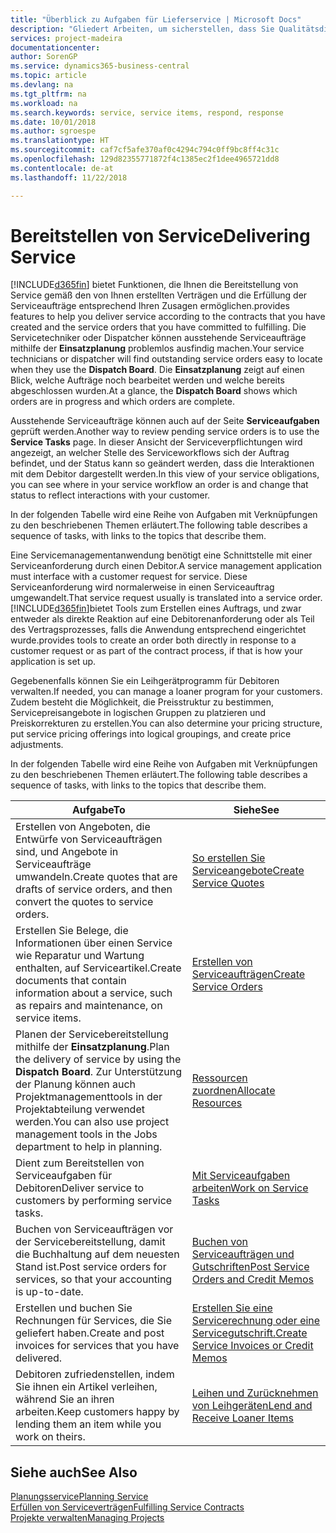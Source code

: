 ```yaml
---
title: "Überblick zu Aufgaben für Lieferservice | Microsoft Docs"
description: "Gliedert Arbeiten, um sicherstellen, dass Sie Qualitätsdienst liefern und Verträgen mit Debitoren gerecht werden."
services: project-madeira
documentationcenter: 
author: SorenGP
ms.service: dynamics365-business-central
ms.topic: article
ms.devlang: na
ms.tgt_pltfrm: na
ms.workload: na
ms.search.keywords: service, service items, respond, response
ms.date: 10/01/2018
ms.author: sgroespe
ms.translationtype: HT
ms.sourcegitcommit: caf7cf5afe370af0c4294c794c0ff9bc8ff4c31c
ms.openlocfilehash: 129d82355771872f4c1385ec2f1dee4965721dd8
ms.contentlocale: de-at
ms.lasthandoff: 11/22/2018

---
```

# <a name="delivering-service"></a><span data-ttu-id="74458-103">Bereitstellen von Service</span><span class="sxs-lookup"><span data-stu-id="74458-103">Delivering Service</span></span>
[!INCLUDE[d365fin](includes/d365fin_md.md)] <span data-ttu-id="74458-104">bietet Funktionen, die Ihnen die Bereitstellung von Service gemäß den von Ihnen erstellten Verträgen und die Erfüllung der Serviceaufträge entsprechend Ihren Zusagen ermöglichen.</span><span class="sxs-lookup"><span data-stu-id="74458-104">provides features to help you deliver service according to the contracts that you have created and the service orders that you have committed to fulfilling.</span></span> <span data-ttu-id="74458-105">Die Servicetechniker oder Dispatcher können ausstehende Serviceaufträge mithilfe der **Einsatzplanung** problemlos ausfindig machen.</span><span class="sxs-lookup"><span data-stu-id="74458-105">Your service technicians or dispatcher will find outstanding service orders easy to locate when they use the **Dispatch Board**.</span></span> <span data-ttu-id="74458-106">Die **Einsatzplanung** zeigt auf einen Blick, welche Aufträge noch bearbeitet werden und welche bereits abgeschlossen wurden.</span><span class="sxs-lookup"><span data-stu-id="74458-106">At a glance, the **Dispatch Board** shows which orders are in progress and which orders are complete.</span></span>  
  
<span data-ttu-id="74458-107">Ausstehende Serviceaufträge können auch auf der Seite **Serviceaufgaben** geprüft werden.</span><span class="sxs-lookup"><span data-stu-id="74458-107">Another way to review pending service orders is to use the **Service Tasks** page.</span></span> <span data-ttu-id="74458-108">In dieser Ansicht der Serviceverpflichtungen wird angezeigt, an welcher Stelle des Serviceworkflows sich der Auftrag befindet, und der Status kann so geändert werden, dass die Interaktionen mit dem Debitor dargestellt werden.</span><span class="sxs-lookup"><span data-stu-id="74458-108">In this view of your service obligations, you can see where in your service workflow an order is and change that status to reflect interactions with your customer.</span></span>  
  
<span data-ttu-id="74458-109">In der folgenden Tabelle wird eine Reihe von Aufgaben mit Verknüpfungen zu den beschriebenen Themen erläutert.</span><span class="sxs-lookup"><span data-stu-id="74458-109">The following table describes a sequence of tasks, with links to the topics that describe them.</span></span>   

<span data-ttu-id="74458-110">Eine Servicemanagementanwendung benötigt eine Schnittstelle mit einer Serviceanforderung durch einen Debitor.</span><span class="sxs-lookup"><span data-stu-id="74458-110">A service management application must interface with a customer request for service.</span></span> <span data-ttu-id="74458-111">Diese Serviceanforderung wird normalerweise in einen Serviceauftrag umgewandelt.</span><span class="sxs-lookup"><span data-stu-id="74458-111">That service request usually is translated into a service order.</span></span> [!INCLUDE[d365fin](includes/d365fin_md.md)]<span data-ttu-id="74458-112">bietet Tools zum Erstellen eines Auftrags, und zwar entweder als direkte Reaktion auf eine Debitorenanforderung oder als Teil des Vertragsprozesses, falls die Anwendung entsprechend eingerichtet wurde.</span><span class="sxs-lookup"><span data-stu-id="74458-112">provides tools to create an order both directly in response to a customer request or as part of the contract process, if that is how your application is set up.</span></span>  
  
<span data-ttu-id="74458-113">Gegebenenfalls können Sie ein Leihgerätprogramm für Debitoren verwalten.</span><span class="sxs-lookup"><span data-stu-id="74458-113">If needed, you can manage a loaner program for your customers.</span></span> <span data-ttu-id="74458-114">Zudem besteht die Möglichkeit, die Preisstruktur zu bestimmen, Servicepreisangebote in logischen Gruppen zu platzieren und Preiskorrekturen zu erstellen.</span><span class="sxs-lookup"><span data-stu-id="74458-114">You can also determine your pricing structure, put service pricing offerings into logical groupings, and create price adjustments.</span></span>  
  
<span data-ttu-id="74458-115">In der folgenden Tabelle wird eine Reihe von Aufgaben mit Verknüpfungen zu den beschriebenen Themen erläutert.</span><span class="sxs-lookup"><span data-stu-id="74458-115">The following table describes a sequence of tasks, with links to the topics that describe them.</span></span>   
  
|<span data-ttu-id="74458-116">**Aufgabe**</span><span class="sxs-lookup"><span data-stu-id="74458-116">**To**</span></span>|<span data-ttu-id="74458-117">**Siehe**</span><span class="sxs-lookup"><span data-stu-id="74458-117">**See**</span></span>|  
|------------|-------------|  
|<span data-ttu-id="74458-118">Erstellen von Angeboten, die Entwürfe von Serviceaufträgen sind, und Angebote in Serviceaufträge umwandeln.</span><span class="sxs-lookup"><span data-stu-id="74458-118">Create quotes that are drafts of service orders, and then convert the quotes to service orders.</span></span>|[<span data-ttu-id="74458-119">So erstellen Sie Serviceangebote</span><span class="sxs-lookup"><span data-stu-id="74458-119">Create Service Quotes</span></span>](service-how-to-create-service-quotes.md)|
|<span data-ttu-id="74458-120">Erstellen Sie Belege, die Informationen über einen Service wie Reparatur und Wartung enthalten, auf Serviceartikel.</span><span class="sxs-lookup"><span data-stu-id="74458-120">Create documents that contain information about a service, such as repairs and maintenance, on service items.</span></span>|[<span data-ttu-id="74458-121">Erstellen von Serviceaufträgen</span><span class="sxs-lookup"><span data-stu-id="74458-121">Create Service Orders</span></span>](service-how-to-create-service-orders.md)|
|<span data-ttu-id="74458-122">Planen der Servicebereitstellung mithilfe der **Einsatzplanung**.</span><span class="sxs-lookup"><span data-stu-id="74458-122">Plan the delivery of service by using the **Dispatch Board**.</span></span> <span data-ttu-id="74458-123">Zur Unterstützung der Planung können auch Projektmanagementtools in der Projektabteilung verwendet werden.</span><span class="sxs-lookup"><span data-stu-id="74458-123">You can also use project management tools in the Jobs department to help in planning.</span></span>|[<span data-ttu-id="74458-124">Ressourcen zuordnen</span><span class="sxs-lookup"><span data-stu-id="74458-124">Allocate Resources</span></span>](service-how-to-allocate-resources.md)|  
|<span data-ttu-id="74458-125">Dient zum Bereitstellen von Serviceaufgaben für Debitoren</span><span class="sxs-lookup"><span data-stu-id="74458-125">Deliver service to customers by performing service tasks.</span></span>|[<span data-ttu-id="74458-126">Mit Serviceaufgaben arbeiten</span><span class="sxs-lookup"><span data-stu-id="74458-126">Work on Service Tasks</span></span>](service-how-to-work-on-service-tasks.md)|  
|<span data-ttu-id="74458-127">Buchen von Serviceaufträgen vor der Servicebereitstellung, damit die Buchhaltung auf dem neuesten Stand ist.</span><span class="sxs-lookup"><span data-stu-id="74458-127">Post service orders for services, so that your accounting is up-to-date.</span></span>|[<span data-ttu-id="74458-128">Buchen von Serviceaufträgen und Gutschriften</span><span class="sxs-lookup"><span data-stu-id="74458-128">Post Service Orders and Credit Memos</span></span>](service-how-to-post-service-orders.md)|  
|<span data-ttu-id="74458-129">Erstellen und buchen Sie Rechnungen für Services, die Sie geliefert haben.</span><span class="sxs-lookup"><span data-stu-id="74458-129">Create and post invoices for services that you have delivered.</span></span>|[<span data-ttu-id="74458-130">Erstellen Sie eine Servicerechnung oder eine Servicegutschrift.</span><span class="sxs-lookup"><span data-stu-id="74458-130">Create Service Invoices or Credit Memos</span></span>](service-how-create-invoices.md)|  
|<span data-ttu-id="74458-131">Debitoren zufriedenstellen, indem Sie ihnen ein Artikel verleihen, während Sie an ihren arbeiten.</span><span class="sxs-lookup"><span data-stu-id="74458-131">Keep customers happy by lending them an item while you work on theirs.</span></span>| [<span data-ttu-id="74458-132">Leihen und Zurücknehmen von Leihgeräten</span><span class="sxs-lookup"><span data-stu-id="74458-132">Lend and Receive Loaner Items</span></span>](service-how-to-lend-receive-loaners.md)|
  
## <a name="see-also"></a><span data-ttu-id="74458-133">Siehe auch</span><span class="sxs-lookup"><span data-stu-id="74458-133">See Also</span></span>  
[<span data-ttu-id="74458-134">Planungsservice</span><span class="sxs-lookup"><span data-stu-id="74458-134">Planning Service</span></span>](service-plan-service.md)  
[<span data-ttu-id="74458-135">Erfüllen von Serviceverträgen</span><span class="sxs-lookup"><span data-stu-id="74458-135">Fulfilling Service Contracts</span></span>](service-fulfill-service-contracts.md)  
[<span data-ttu-id="74458-136">Projekte verwalten</span><span class="sxs-lookup"><span data-stu-id="74458-136">Managing Projects</span></span>](projects-manage-projects.md)  

